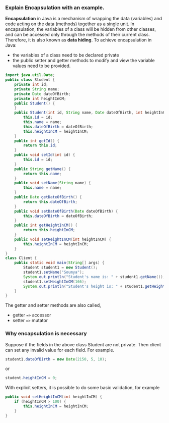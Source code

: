### Explain Encapsulation with an example.

**Encapsulation** in Java is a mechanism of wrapping the data (variables) and code acting on the data (methods) together as a single unit. In encapsulation, the variables of a class will be hidden from other classes, and can be accessed only through the methods of their current class. Therefore, it is also known as **data hiding**.
To achieve encapsulation in Java:
- the variables of a class need to be declared private
- the public setter and getter methods to modify and view the variable values need to be provided.
```java
import java.util.Date;
public class Student {
    private int id;
    private String name;
    private Date dateOfBirth;
    private int heightInCM;
    public Student() {
    }
    public Student(int id, String name, Date dateOfBirth, int heightInCM) {
        this.id = id;
        this.name = name;
        this.dateOfBirth = dateOfBirth;
        this.heightInCM = heightInCM;
    }
    public int getId() {
        return this.id;
    }
    public void setId(int id) {
        this.id = id;
    }
    public String getName() {
        return this.name;
    }
    public void setName(String name) {
        this.name = name;
    }
    public Date getDateOfBirth() {
        return this.dateOfBirth;
    }
    public void setDateOfBirth(Date dateOfBirth) {
        this.dateOfBirth = dateOfBirth;
    }
    public int getHeightInCM() {
        return this.heightInCM;
    }
    public void setHeightInCM(int heightInCM) {
        this.heightInCM = heightInCM;
    }
}
class Client {
    public static void main(String[] args) {
        Student student1 = new Student();
        student1.setName("Soumya");
        System.out.println("Student's name is: " + student1.getName());
        student1.setHeightInCM(166);
        System.out.println("Student's height is: " + student1.getHeightInCM());
    }
}
```
The getter and setter methods are also called,
- getter `=>` accessor
- setter `=>` mutator
### Why encapsulation is necessary
Suppose if the fields in the above class Student are not private. Then client can set any invalid value for each field. For example.
```java
student1.dateOfBirth = new Date(2150, 5, 10);
```
or
```java
student.heightInCM = 0;
```
With explicit setters, it is possible to do some basic validation, for example
```java
public void setHeightInCM(int heightInCM) {
    if (heightInCM > 100) {
        this.heightInCM = heightInCM;
    }
}
```